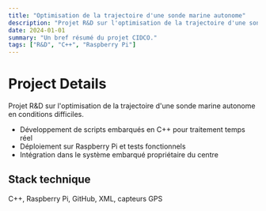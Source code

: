 ```yaml
---
title: "Optimisation de la trajectoire d'une sonde marine autonome"
description: "Projet R&D sur l'optimisation de la trajectoire d'une sonde marine autonome en conditions difficiles."
date: 2024-01-01
summary: "Un bref résumé du projet CIDCO."
tags: ["R&D", "C++", "Raspberry Pi"]
---
```


# Project Details

Projet R&D sur l'optimisation de la trajectoire d'une sonde marine autonome en conditions difficiles.
*   Développement de scripts embarqués en C++ pour traitement temps réel
*   Déploiement sur Raspberry Pi et tests fonctionnels
*   Intégration dans le système embarqué propriétaire du centre

## Stack technique
C++, Raspberry Pi, GitHub, XML, capteurs GPS
